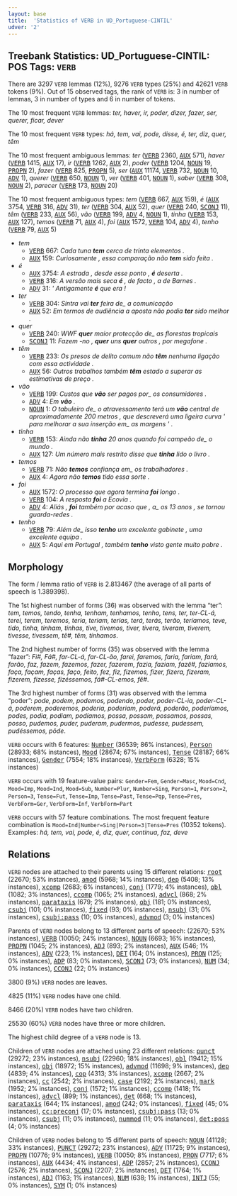 ```yaml
---
layout: base
title:  'Statistics of VERB in UD_Portuguese-CINTIL'
udver: '2'
---
```


## Treebank Statistics: UD_Portuguese-CINTIL: POS Tags: `VERB`

There are 3297 `VERB` lemmas (12%), 9276 `VERB` types (25%) and 42621 `VERB` tokens (9%).
Out of 15 observed tags, the rank of `VERB` is: 3 in number of lemmas, 3 in number of types and 6 in number of tokens.

The 10 most frequent `VERB` lemmas: <em>ter, haver, ir, poder, dizer, fazer, ser, querer, ficar, dever</em>

The 10 most frequent `VERB` types:  <em>há, tem, vai, pode, disse, é, ter, diz, quer, têm</em>

The 10 most frequent ambiguous lemmas: <em>ter</em> (<tt><a href="pt_cintil-pos-VERB.html">VERB</a></tt> 2360, <tt><a href="pt_cintil-pos-AUX.html">AUX</a></tt> 571), <em>haver</em> (<tt><a href="pt_cintil-pos-VERB.html">VERB</a></tt> 1415, <tt><a href="pt_cintil-pos-AUX.html">AUX</a></tt> 17), <em>ir</em> (<tt><a href="pt_cintil-pos-VERB.html">VERB</a></tt> 1262, <tt><a href="pt_cintil-pos-AUX.html">AUX</a></tt> 2), <em>poder</em> (<tt><a href="pt_cintil-pos-VERB.html">VERB</a></tt> 1204, <tt><a href="pt_cintil-pos-NOUN.html">NOUN</a></tt> 19, <tt><a href="pt_cintil-pos-PROPN.html">PROPN</a></tt> 2), <em>fazer</em> (<tt><a href="pt_cintil-pos-VERB.html">VERB</a></tt> 825, <tt><a href="pt_cintil-pos-PROPN.html">PROPN</a></tt> 5), <em>ser</em> (<tt><a href="pt_cintil-pos-AUX.html">AUX</a></tt> 11174, <tt><a href="pt_cintil-pos-VERB.html">VERB</a></tt> 732, <tt><a href="pt_cintil-pos-NOUN.html">NOUN</a></tt> 10, <tt><a href="pt_cintil-pos-ADV.html">ADV</a></tt> 1), <em>querer</em> (<tt><a href="pt_cintil-pos-VERB.html">VERB</a></tt> 650, <tt><a href="pt_cintil-pos-NOUN.html">NOUN</a></tt> 1), <em>ver</em> (<tt><a href="pt_cintil-pos-VERB.html">VERB</a></tt> 401, <tt><a href="pt_cintil-pos-NOUN.html">NOUN</a></tt> 1), <em>saber</em> (<tt><a href="pt_cintil-pos-VERB.html">VERB</a></tt> 308, <tt><a href="pt_cintil-pos-NOUN.html">NOUN</a></tt> 2), <em>parecer</em> (<tt><a href="pt_cintil-pos-VERB.html">VERB</a></tt> 173, <tt><a href="pt_cintil-pos-NOUN.html">NOUN</a></tt> 20)

The 10 most frequent ambiguous types:  <em>tem</em> (<tt><a href="pt_cintil-pos-VERB.html">VERB</a></tt> 667, <tt><a href="pt_cintil-pos-AUX.html">AUX</a></tt> 159), <em>é</em> (<tt><a href="pt_cintil-pos-AUX.html">AUX</a></tt> 3754, <tt><a href="pt_cintil-pos-VERB.html">VERB</a></tt> 316, <tt><a href="pt_cintil-pos-ADV.html">ADV</a></tt> 31), <em>ter</em> (<tt><a href="pt_cintil-pos-VERB.html">VERB</a></tt> 304, <tt><a href="pt_cintil-pos-AUX.html">AUX</a></tt> 52), <em>quer</em> (<tt><a href="pt_cintil-pos-VERB.html">VERB</a></tt> 240, <tt><a href="pt_cintil-pos-SCONJ.html">SCONJ</a></tt> 11), <em>têm</em> (<tt><a href="pt_cintil-pos-VERB.html">VERB</a></tt> 233, <tt><a href="pt_cintil-pos-AUX.html">AUX</a></tt> 56), <em>vão</em> (<tt><a href="pt_cintil-pos-VERB.html">VERB</a></tt> 199, <tt><a href="pt_cintil-pos-ADV.html">ADV</a></tt> 4, <tt><a href="pt_cintil-pos-NOUN.html">NOUN</a></tt> 1), <em>tinha</em> (<tt><a href="pt_cintil-pos-VERB.html">VERB</a></tt> 153, <tt><a href="pt_cintil-pos-AUX.html">AUX</a></tt> 127), <em>temos</em> (<tt><a href="pt_cintil-pos-VERB.html">VERB</a></tt> 71, <tt><a href="pt_cintil-pos-AUX.html">AUX</a></tt> 4), <em>foi</em> (<tt><a href="pt_cintil-pos-AUX.html">AUX</a></tt> 1572, <tt><a href="pt_cintil-pos-VERB.html">VERB</a></tt> 104, <tt><a href="pt_cintil-pos-ADV.html">ADV</a></tt> 4), <em>tenho</em> (<tt><a href="pt_cintil-pos-VERB.html">VERB</a></tt> 79, <tt><a href="pt_cintil-pos-AUX.html">AUX</a></tt> 5)


* <em>tem</em>
  * <tt><a href="pt_cintil-pos-VERB.html">VERB</a></tt> 667: <em>Cada tuna <b>tem</b> cerca de trinta elementos .</em>
  * <tt><a href="pt_cintil-pos-AUX.html">AUX</a></tt> 159: <em>Curiosamente , essa comparação não <b>tem</b> sido feita .</em>
* <em>é</em>
  * <tt><a href="pt_cintil-pos-AUX.html">AUX</a></tt> 3754: <em>A estrada , desde esse ponto , <b>é</b> deserta .</em>
  * <tt><a href="pt_cintil-pos-VERB.html">VERB</a></tt> 316: <em>A versão mais seca <b>é</b> , de facto , a de Barnes .</em>
  * <tt><a href="pt_cintil-pos-ADV.html">ADV</a></tt> 31: <em>' Antigamente <b>é</b> que era !</em>
* <em>ter</em>
  * <tt><a href="pt_cintil-pos-VERB.html">VERB</a></tt> 304: <em>Sintra vai <b>ter</b> feira de_ a comunicação</em>
  * <tt><a href="pt_cintil-pos-AUX.html">AUX</a></tt> 52: <em>Em termos de audiência a aposta não podia <b>ter</b> sido melhor .</em>
* <em>quer</em>
  * <tt><a href="pt_cintil-pos-VERB.html">VERB</a></tt> 240: <em>WWF <b>quer</b> maior protecção de_ as florestas tropicais</em>
  * <tt><a href="pt_cintil-pos-SCONJ.html">SCONJ</a></tt> 11: <em>Fazem -no , <b>quer</b> uns <b>quer</b> outros , por megafone .</em>
* <em>têm</em>
  * <tt><a href="pt_cintil-pos-VERB.html">VERB</a></tt> 233: <em>Os presos de delito comum não <b>têm</b> nenhuma ligação com essa actividade .</em>
  * <tt><a href="pt_cintil-pos-AUX.html">AUX</a></tt> 56: <em>Outros trabalhos também <b>têm</b> estado a superar as estimativas de preço .</em>
* <em>vão</em>
  * <tt><a href="pt_cintil-pos-VERB.html">VERB</a></tt> 199: <em>Custos que <b>vão</b> ser pagos por_ os consumidores .</em>
  * <tt><a href="pt_cintil-pos-ADV.html">ADV</a></tt> 4: <em>Em <b>vão</b> .</em>
  * <tt><a href="pt_cintil-pos-NOUN.html">NOUN</a></tt> 1: <em>O tabuleiro de_ o atravessamento terá um <b>vão</b> central de aproximadamente 200 metros , que descreverá uma ligeira curva ' para melhorar a sua inserção em_ as margens ' .</em>
* <em>tinha</em>
  * <tt><a href="pt_cintil-pos-VERB.html">VERB</a></tt> 153: <em>Ainda não <b>tinha</b> 20 anos quando foi campeão de_ o mundo .</em>
  * <tt><a href="pt_cintil-pos-AUX.html">AUX</a></tt> 127: <em>Um número mais restrito disse que <b>tinha</b> lido o livro .</em>
* <em>temos</em>
  * <tt><a href="pt_cintil-pos-VERB.html">VERB</a></tt> 71: <em>Não <b>temos</b> confiança em_ os trabalhadores .</em>
  * <tt><a href="pt_cintil-pos-AUX.html">AUX</a></tt> 4: <em>Agora não <b>temos</b> tido essa sorte .</em>
* <em>foi</em>
  * <tt><a href="pt_cintil-pos-AUX.html">AUX</a></tt> 1572: <em>O processo que agora termina <b>foi</b> longo .</em>
  * <tt><a href="pt_cintil-pos-VERB.html">VERB</a></tt> 104: <em>A resposta <b>foi</b> a Ecovia .</em>
  * <tt><a href="pt_cintil-pos-ADV.html">ADV</a></tt> 4: <em>Aliás , <b>foi</b> também por acaso que , a_ os 13 anos , se tornou guarda-redes .</em>
* <em>tenho</em>
  * <tt><a href="pt_cintil-pos-VERB.html">VERB</a></tt> 79: <em>Além de_ isso <b>tenho</b> um excelente gabinete , uma excelente equipa .</em>
  * <tt><a href="pt_cintil-pos-AUX.html">AUX</a></tt> 5: <em>Aqui em Portugal , também <b>tenho</b> visto gente muito pobre .</em>

## Morphology

The form / lemma ratio of `VERB` is 2.813467 (the average of all parts of speech is 1.389398).

The 1st highest number of forms (36) was observed with the lemma “ter”: <em>tem, temos, tendo, tenha, tenham, tenhamos, tenho, tens, ter, ter-CL-á, terei, terem, teremos, teria, teriam, terias, terá, terás, terão, teríamos, teve, tido, tinha, tinham, tinhas, tive, tivemos, tiver, tivera, tiveram, tiverem, tivesse, tivessem, tê#, têm, tínhamos</em>.

The 2nd highest number of forms (35) was observed with the lemma “fazer”: <em>Fi#, Fá#, far-CL-á, far-CL-ão, farei, faremos, faria, fariam, fará, farão, faz, fazem, fazemos, fazer, fazerem, fazia, faziam, fazê#, fazíamos, faça, façam, faças, faço, feito, fez, fiz, fizemos, fizer, fizera, fizeram, fizerem, fizesse, fizéssemos, fá#-CL-emos, fê#</em>.

The 3rd highest number of forms (31) was observed with the lemma “poder”: <em>pode, podem, podemos, podendo, poder, poder-CL-ia, poder-CL-á, poderem, poderemos, poderia, poderiam, poderá, poderão, poderíamos, podes, podia, podiam, podíamos, possa, possam, possamos, possas, posso, pudemos, puder, puderam, pudermos, pudesse, pudessem, pudéssemos, pôde</em>.

`VERB` occurs with 6 features: <tt><a href="pt_cintil-feat-Number.html">Number</a></tt> (36539; 86% instances), <tt><a href="pt_cintil-feat-Person.html">Person</a></tt> (28933; 68% instances), <tt><a href="pt_cintil-feat-Mood.html">Mood</a></tt> (28674; 67% instances), <tt><a href="pt_cintil-feat-Tense.html">Tense</a></tt> (28187; 66% instances), <tt><a href="pt_cintil-feat-Gender.html">Gender</a></tt> (7554; 18% instances), <tt><a href="pt_cintil-feat-VerbForm.html">VerbForm</a></tt> (6328; 15% instances)

`VERB` occurs with 19 feature-value pairs: `Gender=Fem`, `Gender=Masc`, `Mood=Cnd`, `Mood=Imp`, `Mood=Ind`, `Mood=Sub`, `Number=Plur`, `Number=Sing`, `Person=1`, `Person=2`, `Person=3`, `Tense=Fut`, `Tense=Imp`, `Tense=Past`, `Tense=Pqp`, `Tense=Pres`, `VerbForm=Ger`, `VerbForm=Inf`, `VerbForm=Part`

`VERB` occurs with 57 feature combinations.
The most frequent feature combination is `Mood=Ind|Number=Sing|Person=3|Tense=Pres` (10352 tokens).
Examples: <em>há, tem, vai, pode, é, diz, quer, continua, faz, deve</em>


## Relations

`VERB` nodes are attached to their parents using 15 different relations: <tt><a href="pt_cintil-dep-root.html">root</a></tt> (22670; 53% instances), <tt><a href="pt_cintil-dep-amod.html">amod</a></tt> (5968; 14% instances), <tt><a href="pt_cintil-dep-dep.html">dep</a></tt> (5408; 13% instances), <tt><a href="pt_cintil-dep-xcomp.html">xcomp</a></tt> (2683; 6% instances), <tt><a href="pt_cintil-dep-conj.html">conj</a></tt> (1779; 4% instances), <tt><a href="pt_cintil-dep-obl.html">obl</a></tt> (1082; 3% instances), <tt><a href="pt_cintil-dep-ccomp.html">ccomp</a></tt> (1065; 2% instances), <tt><a href="pt_cintil-dep-advcl.html">advcl</a></tt> (868; 2% instances), <tt><a href="pt_cintil-dep-parataxis.html">parataxis</a></tt> (679; 2% instances), <tt><a href="pt_cintil-dep-obj.html">obj</a></tt> (181; 0% instances), <tt><a href="pt_cintil-dep-csubj.html">csubj</a></tt> (101; 0% instances), <tt><a href="pt_cintil-dep-fixed.html">fixed</a></tt> (93; 0% instances), <tt><a href="pt_cintil-dep-nsubj.html">nsubj</a></tt> (31; 0% instances), <tt><a href="pt_cintil-dep-csubj-pass.html">csubj:pass</a></tt> (10; 0% instances), <tt><a href="pt_cintil-dep-advmod.html">advmod</a></tt> (3; 0% instances)

Parents of `VERB` nodes belong to 13 different parts of speech:  (22670; 53% instances), <tt><a href="pt_cintil-pos-VERB.html">VERB</a></tt> (10050; 24% instances), <tt><a href="pt_cintil-pos-NOUN.html">NOUN</a></tt> (6693; 16% instances), <tt><a href="pt_cintil-pos-PROPN.html">PROPN</a></tt> (1045; 2% instances), <tt><a href="pt_cintil-pos-ADJ.html">ADJ</a></tt> (893; 2% instances), <tt><a href="pt_cintil-pos-AUX.html">AUX</a></tt> (546; 1% instances), <tt><a href="pt_cintil-pos-ADV.html">ADV</a></tt> (223; 1% instances), <tt><a href="pt_cintil-pos-DET.html">DET</a></tt> (164; 0% instances), <tt><a href="pt_cintil-pos-PRON.html">PRON</a></tt> (125; 0% instances), <tt><a href="pt_cintil-pos-ADP.html">ADP</a></tt> (83; 0% instances), <tt><a href="pt_cintil-pos-SCONJ.html">SCONJ</a></tt> (73; 0% instances), <tt><a href="pt_cintil-pos-NUM.html">NUM</a></tt> (34; 0% instances), <tt><a href="pt_cintil-pos-CCONJ.html">CCONJ</a></tt> (22; 0% instances)

3800 (9%) `VERB` nodes are leaves.

4825 (11%) `VERB` nodes have one child.

8466 (20%) `VERB` nodes have two children.

25530 (60%) `VERB` nodes have three or more children.

The highest child degree of a `VERB` node is 13.

Children of `VERB` nodes are attached using 23 different relations: <tt><a href="pt_cintil-dep-punct.html">punct</a></tt> (29272; 23% instances), <tt><a href="pt_cintil-dep-nsubj.html">nsubj</a></tt> (22960; 18% instances), <tt><a href="pt_cintil-dep-obl.html">obl</a></tt> (19412; 15% instances), <tt><a href="pt_cintil-dep-obj.html">obj</a></tt> (18972; 15% instances), <tt><a href="pt_cintil-dep-advmod.html">advmod</a></tt> (11698; 9% instances), <tt><a href="pt_cintil-dep-dep.html">dep</a></tt> (4839; 4% instances), <tt><a href="pt_cintil-dep-cop.html">cop</a></tt> (4313; 3% instances), <tt><a href="pt_cintil-dep-xcomp.html">xcomp</a></tt> (2667; 2% instances), <tt><a href="pt_cintil-dep-cc.html">cc</a></tt> (2542; 2% instances), <tt><a href="pt_cintil-dep-case.html">case</a></tt> (2192; 2% instances), <tt><a href="pt_cintil-dep-mark.html">mark</a></tt> (1952; 2% instances), <tt><a href="pt_cintil-dep-conj.html">conj</a></tt> (1572; 1% instances), <tt><a href="pt_cintil-dep-ccomp.html">ccomp</a></tt> (1418; 1% instances), <tt><a href="pt_cintil-dep-advcl.html">advcl</a></tt> (899; 1% instances), <tt><a href="pt_cintil-dep-det.html">det</a></tt> (668; 1% instances), <tt><a href="pt_cintil-dep-parataxis.html">parataxis</a></tt> (644; 1% instances), <tt><a href="pt_cintil-dep-amod.html">amod</a></tt> (242; 0% instances), <tt><a href="pt_cintil-dep-fixed.html">fixed</a></tt> (45; 0% instances), <tt><a href="pt_cintil-dep-cc-preconj.html">cc:preconj</a></tt> (17; 0% instances), <tt><a href="pt_cintil-dep-csubj-pass.html">csubj:pass</a></tt> (13; 0% instances), <tt><a href="pt_cintil-dep-csubj.html">csubj</a></tt> (11; 0% instances), <tt><a href="pt_cintil-dep-nummod.html">nummod</a></tt> (11; 0% instances), <tt><a href="pt_cintil-dep-det-poss.html">det:poss</a></tt> (4; 0% instances)

Children of `VERB` nodes belong to 15 different parts of speech: <tt><a href="pt_cintil-pos-NOUN.html">NOUN</a></tt> (41128; 33% instances), <tt><a href="pt_cintil-pos-PUNCT.html">PUNCT</a></tt> (29272; 23% instances), <tt><a href="pt_cintil-pos-ADV.html">ADV</a></tt> (11725; 9% instances), <tt><a href="pt_cintil-pos-PROPN.html">PROPN</a></tt> (10776; 9% instances), <tt><a href="pt_cintil-pos-VERB.html">VERB</a></tt> (10050; 8% instances), <tt><a href="pt_cintil-pos-PRON.html">PRON</a></tt> (7717; 6% instances), <tt><a href="pt_cintil-pos-AUX.html">AUX</a></tt> (4434; 4% instances), <tt><a href="pt_cintil-pos-ADP.html">ADP</a></tt> (2857; 2% instances), <tt><a href="pt_cintil-pos-CCONJ.html">CCONJ</a></tt> (2576; 2% instances), <tt><a href="pt_cintil-pos-SCONJ.html">SCONJ</a></tt> (2207; 2% instances), <tt><a href="pt_cintil-pos-DET.html">DET</a></tt> (1764; 1% instances), <tt><a href="pt_cintil-pos-ADJ.html">ADJ</a></tt> (1163; 1% instances), <tt><a href="pt_cintil-pos-NUM.html">NUM</a></tt> (638; 1% instances), <tt><a href="pt_cintil-pos-INTJ.html">INTJ</a></tt> (55; 0% instances), <tt><a href="pt_cintil-pos-SYM.html">SYM</a></tt> (1; 0% instances)

